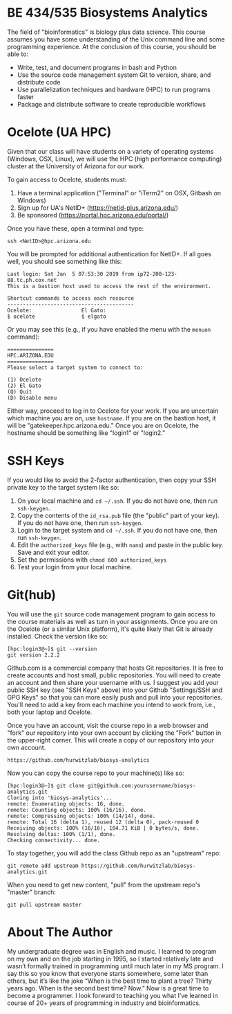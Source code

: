 # BE 434/535 Biosystems Analytics

The field of "bioinformatics" is biology plus data science. This course assumes you have some understanding of the Unix command line and some programming experience. At the conclusion of this course, you should be able to:

* Write, test, and document programs in bash and Python
* Use the source code management system Git to version, share, and distribute code
* Use parallelization techniques and hardware (HPC) to run programs faster
* Package and distribute software to create reproducible workflows

# Ocelote (UA HPC)

Given that our class will have students on a variety of operating systems (Windows, OSX, Linux), we will use the HPC (high performance computing) cluster at the University of Arizona for our work. 

To gain access to Ocelote, students must:

1) Have a terminal application ("Terminal" or "iTerm2" on OSX, Gitbash on Windows)
2) Sign up for UA's NetID+ (https://netid-plus.arizona.edu/)
3) Be sponsored (https://portal.hpc.arizona.edu/portal/)

Once you have these, open a terminal and type:

```
ssh <NetID>@hpc.arizona.edu
```

You will be prompted for additional authentication for NetID+. If all goes well, you should see something like this:

```
Last login: Sat Jan  5 07:53:30 2019 from ip72-200-123-88.tc.ph.cox.net
This is a bastion host used to access the rest of the environment.

Shortcut commands to access each resource
-----------------------------------------
Ocelote:                El Gato:
$ ocelote               $ elgato
```

Or you may see this (e.g., if you have enabled the menu with the `menuon` command):

```
===============
HPC.ARIZONA.EDU
===============
Please select a target system to connect to:

(1) Ocelote
(2) El Gato
(Q) Quit
(D) Disable menu
```

Either way, proceed to log in to Ocelote for your work. If you are uncertain which machine you are on, use `hostname`. If you are on the bastion host, it will be "gatekeeper.hpc.arizona.edu." Once you are on Ocelote, the hostname should be something like "login1" or "login2."

# SSH Keys

If you would like to avoid the 2-factor authentication, then copy your SSH private key to the target system like so: 

1) On your local machine and `cd ~/.ssh`. If you do not have one, then run `ssh-keygen`.
2) Copy the contents of the `id_rsa.pub` file (the "public" part of your key). If you do not have one, then run `ssh-keygen`.
3) Login to the target system and `cd ~/.ssh`. If you do not have one, then run `ssh-keygen`.
4) Edit the `authorized_keys` file (e.g., with `nano`) and paste in the public key. Save and exit your editor.
5) Set the permissions with `chmod 600 authorized_keys`
6) Test your login from your local machine.

# Git(hub)

You will use the `git` source code management program to gain access to the course materials as well as turn in your assignments. Once you are on the Ocelote (or a similar Unix platform), it's quite likely that Git is already installed. Check the version like so:

````
[hpc:login3@~]$ git --version
git version 2.2.2
````

Github.com is a commercial company that hosts Git repositories. It is free to create accounts and host small, public repositories. You will need to create an account and then share your username with us. 
I suggest you add your public SSH key (see "SSH Keys" above) into your Github "Settings/SSH and GPG Keys" so that you can more easily push and pull into your repositories. You'll need to add a key from each machine you intend to work from, i.e., both your laptop and Ocelote.

Once you have an account, visit the course repo in a web browser and "fork" our repository into your own account by clicking the "Fork" button in the upper-right corner. This will create a copy of our repository into your own account.

```
https://github.com/hurwitzlab/biosys-analytics
```

Now you can copy the course repo to your machine(s) like so:

```
[hpc:login3@~]$ git clone git@github.com:yourusername/biosys-analytics.git
Cloning into 'biosys-analytics'...
remote: Enumerating objects: 16, done.
remote: Counting objects: 100% (16/16), done.
remote: Compressing objects: 100% (14/14), done.
remote: Total 16 (delta 1), reused 12 (delta 0), pack-reused 0
Receiving objects: 100% (16/16), 104.71 KiB | 0 bytes/s, done.
Resolving deltas: 100% (1/1), done.
Checking connectivity... done.
```

To stay together, you will add the class Github repo as an "upstream" repo:

````
git remote add upstream https://github.com/hurwitzlab/biosys-analytics.git
````

When you need to get new content, "pull" from the upstream repo's "master" branch:

````
git pull upstream master
````

# About The Author

My undergraduate degree was in English and music. I learned to program on my own and on the job starting in 1995, so I started relatively late and wasn’t formally trained in programming until much later in my MS program. I say this so you know that everyone starts somewhere, some later than others, but it’s like the joke “When is the best time to plant a tree? Thirty years ago. When is the second best time? Now.” Now is a great time to become a programmer. I look forward to teaching you what I’ve learned in course of 20+ years of programming in industry and bioinformatics.